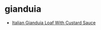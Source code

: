 # gianduia

 * [Italian Gianduia Loaf With Custard Sauce](../../index/i/italian-gianduia-loaf-with-custard-sauce-2829.json)
